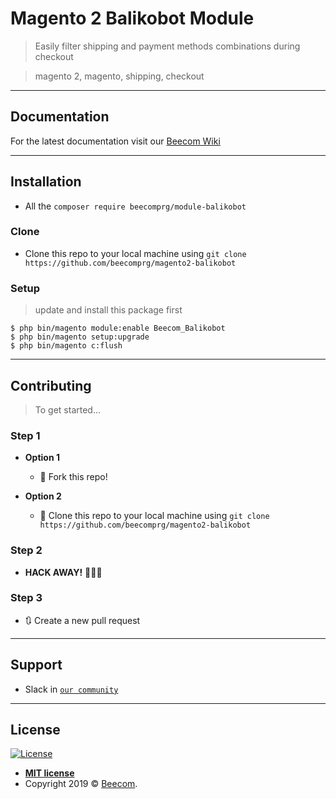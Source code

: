 
# Magento 2 Balikobot Module

> Easily filter shipping and payment methods combinations during checkout

> magento 2, magento, shipping, checkout

---
## Documentation

For the latest documentation visit our [Beecom Wiki](https://beecomers.atlassian.net/wiki/spaces/BEEW/pages/670924801/Bal+kobot+modul)

---

## Installation

- All the `composer require beecomprg/module-balikobot`

### Clone

- Clone this repo to your local machine using `git clone https://github.com/beecomprg/magento2-balikobot`

### Setup

> update and install this package first

```shell
$ php bin/magento module:enable Beecom_Balikobot
$ php bin/magento setup:upgrade
$ php bin/magento c:flush
```
---

## Contributing

> To get started...

### Step 1

- **Option 1**
    - 🍴 Fork this repo!

- **Option 2**
    - 👯 Clone this repo to your local machine using `git clone https://github.com/beecomprg/magento2-balikobot`

### Step 2

- **HACK AWAY!** 🔨🔨🔨

### Step 3

- 🔃 Create a new pull request

---

## Support

- Slack in <a href="https://beecom-community.herokuapp.com/" target="_blank">`our community`</a>

---

## License

[![License](http://img.shields.io/:license-mit-blue.svg?style=flat-square)](http://badges.mit-license.org)

- **[MIT license](http://opensource.org/licenses/mit-license.php)**
- Copyright 2019 © <a href="https://beecom.io" target="_blank">Beecom</a>.
